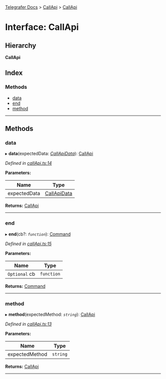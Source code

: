 [Telegrafer Docs](../README.md) > [CallApi](../modules/callapi.md) > [CallApi](../interfaces/callapi.callapi-1.md)

# Interface: CallApi

## Hierarchy

**CallApi**

## Index

### Methods

* [data](callapi.callapi-1.md#data)
* [end](callapi.callapi-1.md#end)
* [method](callapi.callapi-1.md#method)

---

## Methods

<a id="data"></a>

###  data

▸ **data**(expectedData: *[CallApiData](callapi.callapidata.md)*): [CallApi](callapi.callapi-1.md)

*Defined in [callApi.ts:14](https://github.com/ByKeks/telegrafer/blob/14fb429/src/interfaces/output/callApi.ts#L14)*

**Parameters:**

| Name | Type |
| ------ | ------ |
| expectedData | [CallApiData](callapi.callapidata.md) |

**Returns:** [CallApi](callapi.callapi-1.md)

___
<a id="end"></a>

###  end

▸ **end**(cb?: *`function`*): [Command](command.command-1.md)

*Defined in [callApi.ts:15](https://github.com/ByKeks/telegrafer/blob/14fb429/src/interfaces/output/callApi.ts#L15)*

**Parameters:**

| Name | Type |
| ------ | ------ |
| `Optional` cb | `function` |

**Returns:** [Command](command.command-1.md)

___
<a id="method"></a>

###  method

▸ **method**(expectedMethod: *`string`*): [CallApi](callapi.callapi-1.md)

*Defined in [callApi.ts:13](https://github.com/ByKeks/telegrafer/blob/14fb429/src/interfaces/output/callApi.ts#L13)*

**Parameters:**

| Name | Type |
| ------ | ------ |
| expectedMethod | `string` |

**Returns:** [CallApi](callapi.callapi-1.md)

___


